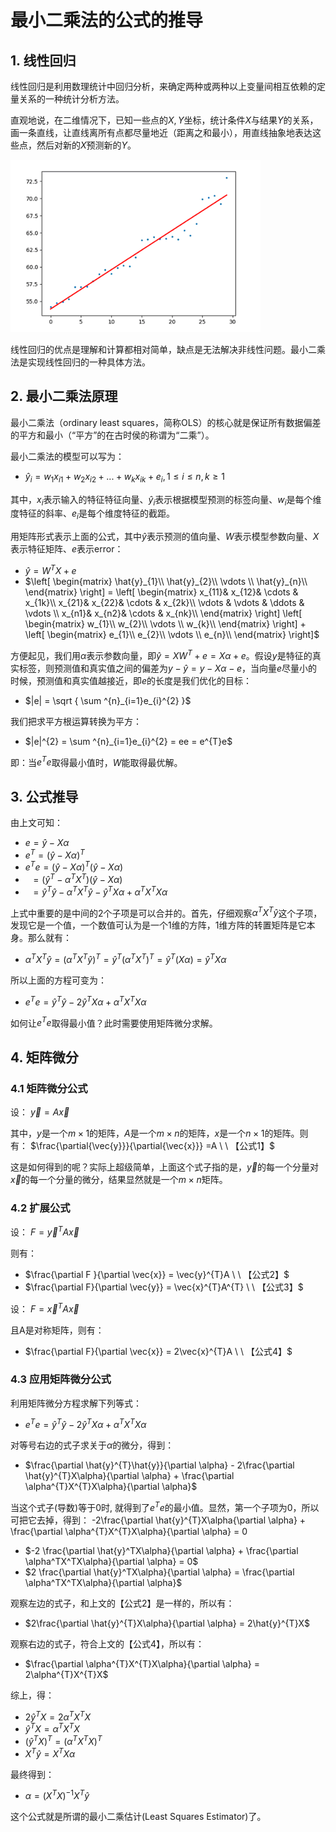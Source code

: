 # 最小二乘法的公式的推导

## 1. 线性回归
线性回归是利用数理统计中回归分析，来确定两种或两种以上变量间相互依赖的定量关系的一种统计分析方法。

直观地说，在二维情况下，已知一些点的$X,Y$坐标，统计条件$X$与结果$Y$的关系，画一条直线，让直线离所有点都尽量地近（距离之和最小），用直线抽象地表达这些点，然后对新的$X$预测新的$Y$。

<img src="./image/001.png" style="zoom:80%">

线性回归的优点是理解和计算都相对简单，缺点是无法解决非线性问题。最小二乘法是实现线性回归的一种具体方法。



## 2. 最小二乘法原理
最小二乘法（ordinary least squares，简称OLS）的核心就是保证所有数据偏差的平方和最小（“平方”的在古时侯的称谓为“二乘”）。

最小二乘法的模型可以写为：

+ $\hat{y}_{i} = w_{1}x_{i1} + w_{2}x_{i2} + ... + w_{k}x_{ik} + e_{i} ,   1\le i\le n,   k\ge 1$

其中，$x_i$表示输入的特征特征向量、$\hat{y}_i$表示根据模型预测的标签向量、$w_i$是每个维度特征的斜率、$e_i$是每个维度特征的截距。

用矩阵形式表示上面的公式，其中$\hat{y}$表示预测的值向量、$W$表示模型参数向量、$X$表示特征矩阵、$e$表示error：

+ $\hat{y} = W^TX + e$
+ $\left[ \begin{matrix} \hat{y}_{1}\\   \hat{y}_{2}\\   \vdots \\   \hat{y}_{n}\\ \end{matrix} \right] =  \left[ \begin{matrix} x_{11}&  x_{12}&  \cdots &  x_{1k}\\      x_{21}&  x_{22}&  \cdots &  x_{2k}\\      \vdots &  \vdots &  \ddots &  \vdots \\     x_{n1}&  x_{n2}&  \cdots &  x_{nk}\\ \end{matrix} \right] \left[ \begin{matrix} w_{1}\\   w_{2}\\   \vdots \\   w_{k}\\ \end{matrix} \right] +  \left[ \begin{matrix} e_{1}\\   e_{2}\\   \vdots \\   e_{n}\\ \end{matrix} \right]$

方便起见，我们用$\alpha$表示参数向量，即$\hat{y} = XW^T + e = X\alpha+e$。假设$y$是特征的真实标签，则预测值和真实值之间的偏差为$y-\hat{y} = y - X\alpha -e$，当向量$e$尽量小的时候，预测值和真实值越接近，即$e$的长度是我们优化的目标：

+ $|e| = \sqrt { \sum ^{n}_{i=1}e_{i}^{2} }$

我们把求平方根运算转换为平方：

+ $|e|^{2} = \sum ^{n}_{i=1}e_{i}^{2} = ee = e^{T}e$

即：当$e^{T}e$取得最小值时，$W$能取得最优解。

## 3. 公式推导
由上文可知：

+ $e = \hat{y} - X\alpha$
+ $e^{T} = (\hat{y} - X\alpha)^{T}$
+ $e^{T}e  = (\hat{y} - X\alpha)^{T}(\hat{y} - X\alpha)$
+ $\   \     = (\hat{y}^{T} - \alpha^{T}X^{T})(\hat{y} - X\alpha)$
+ $\   \     = \hat{y}^{T}\hat{y} - \alpha^{T}X^{T}\hat{y} - \hat{y}^{T}X\alpha + \alpha^{T}X^{T}X\alpha$

上式中重要的是中间的2个子项是可以合并的。首先，仔细观察$\alpha^{T}X^{T}\hat{y}$这个子项，发现它是一个值，一个数值可认为是一个1维的方阵，1维方阵的转置矩阵是它本身。那么就有：

+ $\alpha^{T}X^{T}\hat{y}  = (\alpha^{T}X^{T}\hat{y})^{T} = \hat{y}^{T}(\alpha^{T}X^{T})^{T} = \hat{y}^{T}(X\alpha) = \hat{y}^{T}X\alpha$

所以上面的方程可变为：

+ $e^{T}e = \hat{y}^{T}\hat{y} - 2\hat{y}^{T}X\alpha + \alpha^{T}X^{T}X\alpha$

如何让$e^{T}e$取得最小值？此时需要使用矩阵微分求解。

## 4. 矩阵微分
### 4.1 矩阵微分公式
设：
$\vec{y} = A \vec{x}$ 

其中，$y$是一个$m×1$的矩阵，$A$是一个$m×n$的矩阵，$x$是一个$n×1$的矩阵。则有：
$\frac{\partial{\vec{y}}}{\partial{\vec{x}}} =A  \    \ 【公式1】$

这是如何得到的呢？实际上超级简单，上面这个式子指的是，$\vec{y}$的每一个分量对$\vec{x}$的每一个分量的微分，结果显然就是一个$m×n$矩阵。

### 4.2 扩展公式
设：
$F = \vec{y}^TA\vec{x}$

则有：
+ $\frac{\partial F }{\partial \vec{x}} = \vec{y}^{T}A   \   \  【公式2】$
+ $\frac{\partial F}{\partial \vec{y}} = \vec{x}^{T}A^{T}   \   \   【公式3】$

设：
$F = \vec{x}^{T}A\vec{x}$

且A是对称矩阵，则有：
+ $\frac{\partial F}{\partial \vec{x}} = 2\vec{x}^{T}A     \     \   【公式4】$

### 4.3 应用矩阵微分公式
利用矩阵微分方程求解下列等式：
+ $e^{T}e = \hat{y}^{T}\hat{y} - 2\hat{y}^{T}X\alpha + \alpha^{T}X^{T}X\alpha$

对等号右边的式子求关于$\alpha$的微分，得到：
+ $\frac{\partial \hat{y}^{T}\hat{y}}{\partial \alpha} - 2\frac{\partial \hat{y}^{T}X\alpha}{\partial \alpha} + \frac{\partial \alpha^{T}X^{T}X\alpha}{\partial \alpha}$

当这个式子(导数)等于$0$时, 就得到了$e^{T}e$的最小值。显然，第一个子项为0，所以可把它去掉，得到：
-2\frac{\partial \hat{y}^{T}X\alpha{\partial \alpha} + \frac{\partial \alpha^{T}X^{T}X\alpha}{\partial \alpha}  = 0
+ $-2 \frac{\partial \hat{y}^TX\alpha}{\partial \alpha} + \frac{\partial \alpha^TX^TX\alpha}{\partial \alpha} = 0$
+ $2 \frac{\partial \hat{y}^TX\alpha}{\partial \alpha} = \frac{\partial \alpha^TX^TX\alpha}{\partial \alpha}$

观察左边的式子，和上文的【公式2】是一样的，所以有：
+ $2\frac{\partial \hat{y}^{T}X\alpha}{\partial \alpha} = 2\hat{y}^{T}X$

观察右边的式子，符合上文的【公式4】，所以有：
+ $\frac{\partial \alpha^{T}X^{T}X\alpha}{\partial \alpha} = 2\alpha^{T}X^{T}X$

综上，得：
+ $2\hat{y}^{T}X = 2\alpha^{T}X^{T}X$
+ $\hat{y}^{T}X = \alpha^{T}X^{T}X$
+ $(\hat{y}^{T}X)^T =(\alpha^{T}X^{T}X)^T$
+ $X^{T}\hat{y} = X^{T}X\alpha$

最终得到：
+ $\alpha = (X^TX)^{-1}X^T\hat{y}$

这个公式就是所谓的最小二乘估计(Least Squares Estimator)了。








